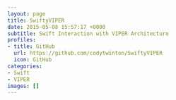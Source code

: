 ```yaml
---
layout: page
title: SwiftyVIPER
date: 2015-05-08 15:57:17 +0000
subtitle: Swift Interaction with VIPER Architecture
profiles:
- title: GitHub
  url: https://github.com/codytwinton/SwiftyVIPER
  icon: GitHub
categories:
- Swift
- VIPER
images: []
---
```

